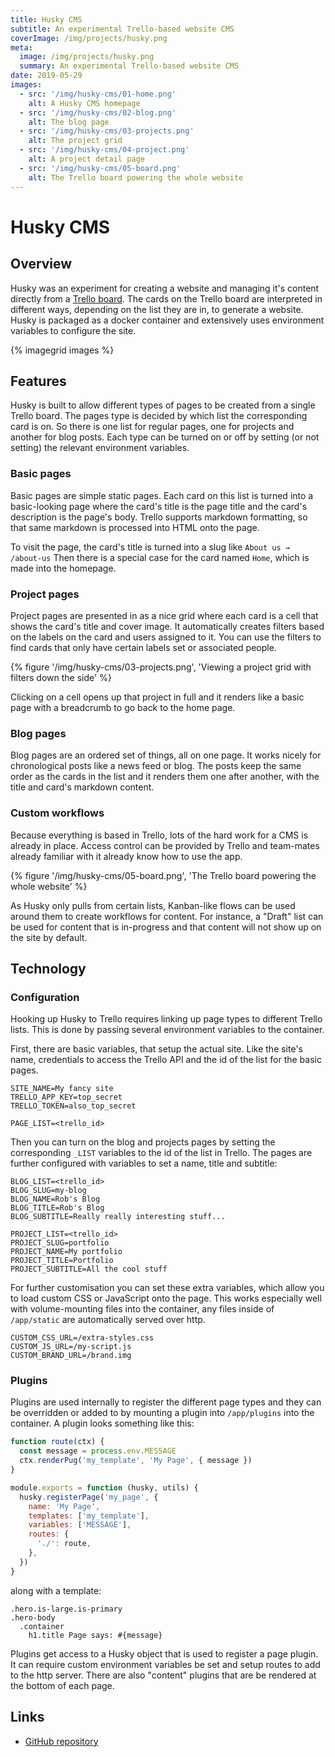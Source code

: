```yaml
---
title: Husky CMS
subtitle: An experimental Trello-based website CMS
coverImage: /img/projects/husky.png
meta:
  image: /img/projects/husky.png
  summary: An experimental Trello-based website CMS
date: 2019-05-29
images:
  - src: '/img/husky-cms/01-home.png'
    alt: A Husky CMS homepage
  - src: '/img/husky-cms/02-blog.png'
    alt: The blog page
  - src: '/img/husky-cms/03-projects.png'
    alt: The project grid
  - src: '/img/husky-cms/04-project.png'
    alt: A project detail page
  - src: '/img/husky-cms/05-board.png'
    alt: The Trello board powering the whole website
---
```


# Husky CMS

## Overview

Husky was an experiment for creating a website and managing it's content directly from a [Trello board](https://trello.com).
The cards on the Trello board are interpreted in different ways, depending on the list they are in, to generate a website.
Husky is packaged as a docker container and extensively uses environment variables to configure the site.

{% imagegrid images %}

## Features

Husky is built to allow different types of pages to be created from a single Trello board.
The pages type is decided by which list the corresponding card is on.
So there is one list for regular pages, one for projects and another for blog posts.
Each type can be turned on or off by setting (or not setting) the relevant environment variables.

### Basic pages

Basic pages are simple static pages.
Each card on this list is turned into a basic-looking page
where the card's title is the page title and the card's description is the page's body.
Trello supports markdown formatting, so that same markdown is processed into HTML onto the page.

To visit the page, the card's title is turned into a slug like `About us → /about-us`
Then there is a special case for the card named `Home`, which is made into the homepage.

### Project pages

Project pages are presented in as a nice grid where each card is a cell that shows the card's title and cover image.
It automatically creates filters based on the labels on the card and users assigned to it.
You can use the filters to find cards that only have certain labels set or associated people.

{% figure '/img/husky-cms/03-projects.png', 'Viewing a project grid with filters down the side' %}

Clicking on a cell opens up that project in full and it renders like a basic page with a breadcrumb
to go back to the home page.

### Blog pages

Blog pages are an ordered set of things, all on one page. It works nicely for chronological posts
like a news feed or blog.
The posts keep the same order as the cards in the list and it renders them one after another,
with the title and card's markdown content.

### Custom workflows

Because everything is based in Trello, lots of the hard work for a CMS is already in place.
Access control can be provided by Trello and team-mates already familiar with it
already know how to use the app.

{% figure '/img/husky-cms/05-board.png', 'The Trello board powering the whole website' %}

As Husky only pulls from certain lists, Kanban-like flows can be used around them to create workflows
for content. For instance, a "Draft" list can be used for content that is in-progress
and that content will not show up on the site by default.

## Technology

### Configuration

Hooking up Husky to Trello requires linking up page types to different Trello lists.
This is done by passing several environment variables to the container.

First, there are basic variables, that setup the actual site.
Like the site's name, credentials to access the Trello API
and the id of the list for the basic pages.

```env
SITE_NAME=My fancy site
TRELLO_APP_KEY=top_secret
TRELLO_TOKEN=also_top_secret

PAGE_LIST=<trello_id>
```

Then you can turn on the blog and projects pages by setting the corresponding `_LIST` variables
to the id of the list in Trello.
The pages are further configured with variables to set a name, title and subtitle:

```env
BLOG_LIST=<trello_id>
BLOG_SLUG=my-blog
BLOG_NAME=Rob's Blog
BLOG_TITLE=Rob's Blog
BLOG_SUBTITLE=Really really interesting stuff...

PROJECT_LIST=<trello_id>
PROJECT_SLUG=portfolio
PROJECT_NAME=My portfolio
PROJECT_TITLE=Portfolio
PROJECT_SUBTITLE=All the cool stuff
```

For further customisation you can set these extra variables,
which allow you to load custom CSS or JavaScript onto the page.
This works especially well with volume-mounting files into the container,
any files inside of `/app/static` are automatically served over http.

```env
CUSTOM_CSS_URL=/extra-styles.css
CUSTOM_JS_URL=/my-script.js
CUSTOM_BRAND_URL=/brand.img
```

### Plugins

Plugins are used internally to register the different page types and they can be overridden
or added to by mounting a plugin into `/app/plugins` into the container.
A plugin looks something like this:

```js
function route(ctx) {
  const message = process.env.MESSAGE
  ctx.renderPug('my_template', 'My Page', { message })
}

module.exports = function (husky, utils) {
  husky.registerPage('my_page', {
    name: 'My Page',
    templates: ['my_template'],
    variables: ['MESSAGE'],
    routes: {
      './': route,
    },
  })
}
```

along with a template:

```pug
.hero.is-large.is-primary
.hero-body
  .container
    h1.title Page says: #{message}
```

Plugins get access to a Husky object that is used to register a page plugin.
It can require custom environment variables be set and setup routes to add to the http server.
There are also "content" plugins that are be rendered at the bottom of each page.

## Links

- [GitHub repository](https://github.com/unplatform/husky-cms)
